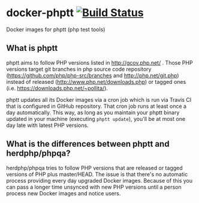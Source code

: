 # docker-phptt [![Build Status](https://travis-ci.org/PHPTestFestBrasil/docker-phptt.svg?branch=master)](https://travis-ci.org/PHPTestFestBrasil/docker-phptt)

Docker images for phptt (php test tools)

## What is phptt

phptt aims to follow PHP versions listed in http://gcov.php.net/ . Those PHP versions target git branches in php source code repository (https://github.com/php/php-src/branches and http://php.net/git.php) instead of released (http://www.php.net/downloads.php) or tagged ones (i.e. https://downloads.php.net/~pollita/).

phptt updates all its Docker images via a cron job which is run via Travis CI that is configured in GitHub repository. That cron job runs at least once a day automatically. This way, as long as you maintain your phptt binary updated in your machine (executing `phptt update`), you'll be at most one day late with latest PHP versions.

## What is the differences between phptt and herdphp/phpqa?

herdphp/phpqa tries to follow PHP versions that are released or tagged versions of PHP plus master/HEAD. The issue is that there's no automatic process providing every day upgraded Docker images. Because of this you can pass a longer time unsynced with new PHP versions until a person process new Docker images and notice users.
